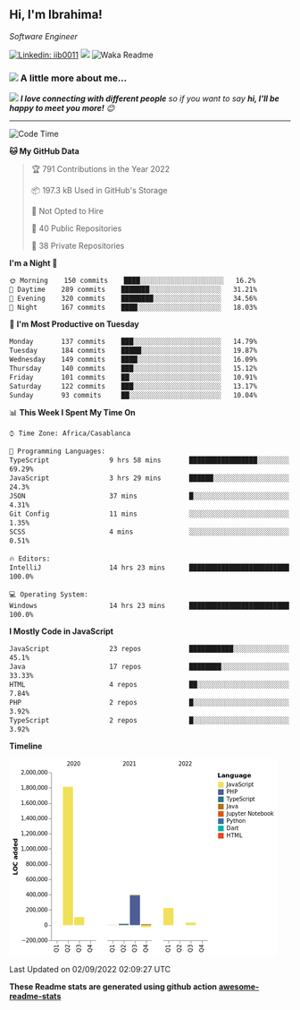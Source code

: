 <h2>Hi, I'm Ibrahima! </h2>
<p><em>Software Engineer 
</em></p>


[![Linkedin: iib0011](https://img.shields.io/badge/-iib0011-blue?style=flat-square&logo=Linkedin&logoColor=white&link=https://www.linkedin.com/in/iib0011/)](https://www.linkedin.com/in/iib0011/)
![](https://visitor-badge.glitch.me/badge?page_id=iib0011)
![Waka Readme](https://github.com/iib0011/iib0011/workflows/Waka%20Readme/badge.svg)


### <img src="https://media.giphy.com/media/VgCDAzcKvsR6OM0uWg/giphy.gif" width="50"> A little more about me...  


<img src="https://media.giphy.com/media/LnQjpWaON8nhr21vNW/giphy.gif" width="60"> <em><b>I love connecting with different people</b> so if you want to say <b>hi, I'll be happy to meet you more!</b> 😊</em>

---
<!--START_SECTION:waka-->
![Code Time](http://img.shields.io/badge/Code%20Time-999%20hrs%2032%20mins-blue)

**🐱 My GitHub Data** 

> 🏆 791 Contributions in the Year 2022
 > 
> 📦 197.3 kB Used in GitHub's Storage 
 > 
> 🚫 Not Opted to Hire
 > 
> 📜 40 Public Repositories 
 > 
> 🔑 38 Private Repositories  
 > 
**I'm a Night 🦉** 

```text
🌞 Morning    150 commits    ████░░░░░░░░░░░░░░░░░░░░░   16.2% 
🌆 Daytime    289 commits    ███████░░░░░░░░░░░░░░░░░░   31.21% 
🌃 Evening    320 commits    ████████░░░░░░░░░░░░░░░░░   34.56% 
🌙 Night      167 commits    ████░░░░░░░░░░░░░░░░░░░░░   18.03%

```
📅 **I'm Most Productive on Tuesday** 

```text
Monday       137 commits    ███░░░░░░░░░░░░░░░░░░░░░░   14.79% 
Tuesday      184 commits    █████░░░░░░░░░░░░░░░░░░░░   19.87% 
Wednesday    149 commits    ████░░░░░░░░░░░░░░░░░░░░░   16.09% 
Thursday     140 commits    ███░░░░░░░░░░░░░░░░░░░░░░   15.12% 
Friday       101 commits    ██░░░░░░░░░░░░░░░░░░░░░░░   10.91% 
Saturday     122 commits    ███░░░░░░░░░░░░░░░░░░░░░░   13.17% 
Sunday       93 commits     ██░░░░░░░░░░░░░░░░░░░░░░░   10.04%

```


📊 **This Week I Spent My Time On** 

```text
⌚︎ Time Zone: Africa/Casablanca

💬 Programming Languages: 
TypeScript               9 hrs 58 mins       █████████████████░░░░░░░░   69.29% 
JavaScript               3 hrs 29 mins       ██████░░░░░░░░░░░░░░░░░░░   24.3% 
JSON                     37 mins             █░░░░░░░░░░░░░░░░░░░░░░░░   4.31% 
Git Config               11 mins             ░░░░░░░░░░░░░░░░░░░░░░░░░   1.35% 
SCSS                     4 mins              ░░░░░░░░░░░░░░░░░░░░░░░░░   0.51%

🔥 Editors: 
IntelliJ                 14 hrs 23 mins      █████████████████████████   100.0%

💻 Operating System: 
Windows                  14 hrs 23 mins      █████████████████████████   100.0%

```

**I Mostly Code in JavaScript** 

```text
JavaScript               23 repos            ███████████░░░░░░░░░░░░░░   45.1% 
Java                     17 repos            ████████░░░░░░░░░░░░░░░░░   33.33% 
HTML                     4 repos             ██░░░░░░░░░░░░░░░░░░░░░░░   7.84% 
PHP                      2 repos             █░░░░░░░░░░░░░░░░░░░░░░░░   3.92% 
TypeScript               2 repos             █░░░░░░░░░░░░░░░░░░░░░░░░   3.92%

```


**Timeline**

![Chart not found](https://raw.githubusercontent.com/iib0011/iib0011/master/charts/bar_graph.png) 


 Last Updated on 02/09/2022 02:09:27 UTC
<!--END_SECTION:waka-->

**These Readme stats are generated using github action [awesome-readme-stats](https://github.com/iib0011/waka-readme-stats)**
